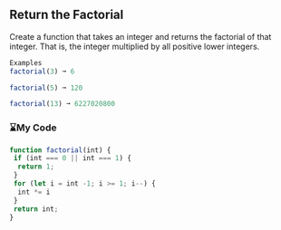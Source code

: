 ## Return the Factorial
Create a function that takes an integer and returns the factorial of that integer. That is, the integer multiplied by all positive lower integers.
```js
Examples
factorial(3) ➞ 6

factorial(5) ➞ 120

factorial(13) ➞ 6227020800
```
### :hourglass:My Code
```js
function factorial(int) {
 if (int === 0 || int === 1) {
  return 1;
 }
 for (let i = int -1; i >= 1; i--) {
  int *= i
 }
 return int;
}
```
